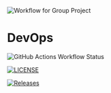 
![Workflow for Group Project](https://github.com/jimmy1234jt/sem/actions/workflows/main.yml/badge.svg)

# DevOps
<!--![GitHub Workflow Status (branch)](https://img.shields.io/github/workflow/status/jimmy1234jt/sem/main.yml?branch=master&style=flat-square)-->
![GitHub Actions Workflow Status](https://img.shields.io/github/actions/workflow/status/jimmy1234jt/sem/main.yml?branch=develop&style=flat-square)

[![LICENSE](https://img.shields.io/github/license/jimmy1234jt/sem.svg?style=flat-square)](https://github.com/jimmy1234jt/devops/blob/master/LICENSE)

[![Releases](https://img.shields.io/github/release/jimmy1234jt/sem/all.svg?style=flat-square)](https://github.com/jimmy1234jt/devops/releases)